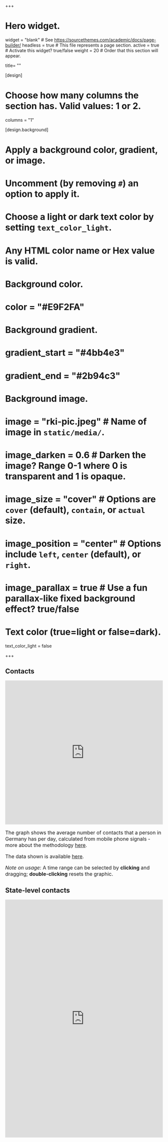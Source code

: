 +++
# Hero widget.
widget = "blank"  # See https://sourcethemes.com/academic/docs/page-builder/
headless = true  # This file represents a page section.
active = true  # Activate this widget? true/false
weight = 20  # Order that this section will appear.

title= ""

[design]
# Choose how many columns the section has. Valid values: 1 or 2.
columns = "1"

[design.background]
  # Apply a background color, gradient, or image.
  #   Uncomment (by removing `#`) an option to apply it.
  #   Choose a light or dark text color by setting `text_color_light`.
  #   Any HTML color name or Hex value is valid.

  # Background color.
  # color = "#E9F2FA"

  # Background gradient.
  # gradient_start = "#4bb4e3"
  # gradient_end = "#2b94c3"

  # Background image.
  # image = "rki-pic.jpeg"  # Name of image in `static/media/`.
  # image_darken = 0.6  # Darken the image? Range 0-1 where 0 is transparent and 1 is opaque.
  # image_size = "cover"  #  Options are `cover` (default), `contain`, or `actual` size.
  # image_position = "center"  # Options include `left`, `center` (default), or `right`.
  # image_parallax = true  # Use a fun parallax-like fixed background effect? true/false

  # Text color (true=light or false=dark).
  text_color_light = false

+++

<div class="contacts-title col-md-12">
  <h2>Contacts</h2>
</div>

<div class="contacts" class="col-md-12">
<iframe id="contact-iframe" class="contact-monitor" frameborder="0" width="100%" height="460px" src="https://rocs.hu-berlin.de/viz/contactindex-monitor/?lang=en"></iframe>
</div>

<div class="contacts-title col-md-12">
  <p style='font-size: medium'>The graph shows the average number of contacts that a person in Germany has per day, calculated from mobile phone signals - more about the methodology <a href="/data-info/contacts/">here</a>.</p>

  <p style='font-size: medium'>The data shown is available <a href="https://rocs.hu-berlin.de/viz/contactindex-monitor/contactindex-data/data/">here</a>.</p>

  <p style='font-size: medium'><i>Note on usage</i>: A time range can be selected by <b>clicking</b> and dragging; <b>double-clicking</b> resets the graphic.</p>
</div>


<div class="contacts-title col-md-12">
  <h2>State-level contacts</h2>
</div>

<div class="contacts" class="col-md-12">
<iframe id="contact-states-iframe" class="contact-monitor" frameborder="0" width="100%" height="760px" src="https://rocs.hu-berlin.de/viz/contactindex-monitor/states.html?lang=en"></iframe>
</div>

